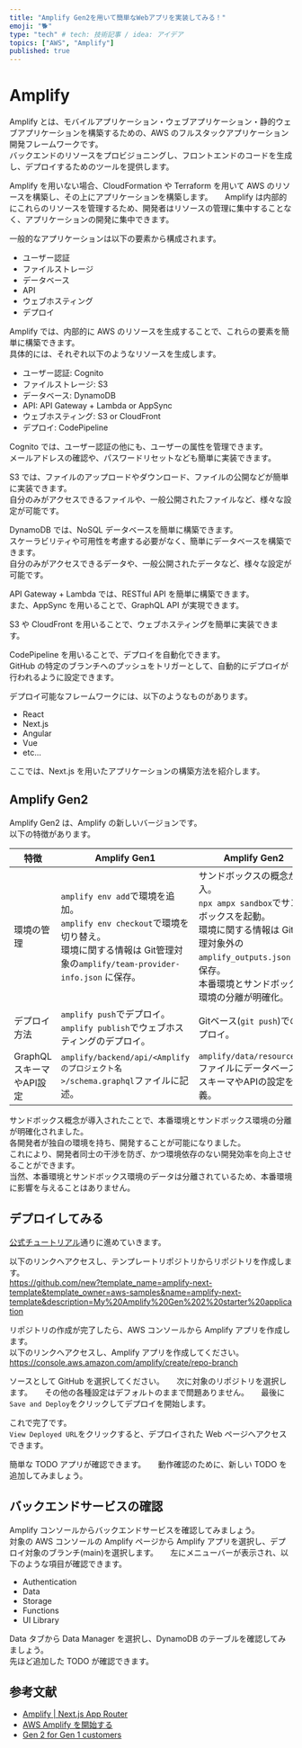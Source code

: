 ```yaml
---
title: "Amplify Gen2を用いて簡単なWebアプリを実装してみる！"
emoji: "🐕"
type: "tech" # tech: 技術記事 / idea: アイデア
topics: ["AWS", "Amplify"]
published: true
---
```


# Amplify

Amplify とは、モバイルアプリケーション・ウェブアプリケーション・静的ウェブアプリケーションを構築するための、AWS のフルスタックアプリケーション開発フレームワークです。  
バックエンドのリソースをプロビジョニングし、フロントエンドのコードを生成し、デプロイするためのツールを提供します。  

Amplify を用いない場合、CloudFormation や Terraform を用いて AWS のリソースを構築し、その上にアプリケーションを構築します。 　
Amplify は内部的にこれらのリソースを管理するため、開発者はリソースの管理に集中することなく、アプリケーションの開発に集中できます。  

一般的なアプリケーションは以下の要素から構成されます。  

- ユーザー認証
- ファイルストレージ
- データベース
- API
- ウェブホスティング
- デプロイ

Amplify では、内部的に AWS のリソースを生成することで、これらの要素を簡単に構築できます。  
具体的には、それぞれ以下のようなリソースを生成します。  

- ユーザー認証: Cognito
- ファイルストレージ: S3
- データベース: DynamoDB
- API: API Gateway + Lambda or AppSync
- ウェブホスティング: S3 or CloudFront
- デプロイ: CodePipeline

Cognito では、ユーザー認証の他にも、ユーザーの属性を管理できます。  
メールアドレスの確認や、パスワードリセットなども簡単に実装できます。  

S3 では、ファイルのアップロードやダウンロード、ファイルの公開などが簡単に実装できます。  
自分のみがアクセスできるファイルや、一般公開されたファイルなど、様々な設定が可能です。  

DynamoDB では、NoSQL データベースを簡単に構築できます。  
スケーラビリティや可用性を考慮する必要がなく、簡単にデータベースを構築できます。  
自分のみがアクセスできるデータや、一般公開されたデータなど、様々な設定が可能です。  

API Gateway + Lambda では、RESTful API を簡単に構築できます。  
また、AppSync を用いることで、GraphQL API が実現できます。  

S3 や CloudFront を用いることで、ウェブホスティングを簡単に実装できます。  

CodePipeline を用いることで、デプロイを自動化できます。  
GitHub の特定のブランチへのプッシュをトリガーとして、自動的にデプロイが行われるように設定できます。  

デプロイ可能なフレームワークには、以下のようなものがあります。  

- React
- Next.js
- Angular
- Vue
- etc...

ここでは、Next.js を用いたアプリケーションの構築方法を紹介します。  

## Amplify Gen2

Amplify Gen2 は、Amplify の新しいバージョンです。  
以下の特徴があります。

| 特徴 | Amplify Gen1 | Amplify Gen2 |
| --- | --- | --- |
| 環境の管理 | `amplify env add`で環境を追加。<br />`amplify env checkout`で環境を切り替え。<br />環境に関する情報は Git管理対象の`amplify/team-provider-info.json` に保存。 | サンドボックスの概念が導入。<br />`npx ampx sandbox`でサンドボックスを起動。<br />環境に関する情報は Git管理対象外の`amplify_outputs.json` に保存。<br />本番環境とサンドボックス環境の分離が明確化。 |
| デプロイ方法 | `amplify push`でデプロイ。<br />`amplify publish`でウェブホスティングのデプロイ。 | Gitベース(`git push`)でのデプロイ。 |
| GraphQLスキーマやAPI設定 | `amplify/backend/api/<Amplifyのプロジェクト名>/schema.graphql`ファイルに記述。 | `amplify/data/resource.ts`ファイルにデータベースのスキーマやAPIの設定を定義。 |

サンドボックス概念が導入されたことで、本番環境とサンドボックス環境の分離が明確化されました。  
各開発者が独自の環境を持ち、開発することが可能になりました。  
これにより、開発者同士の干渉を防ぎ、かつ環境依存のない開発効率を向上させることができます。  
当然、本番環境とサンドボックス環境のデータは分離されているため、本番環境に影響を与えることはありません。  

## デプロイしてみる

[公式チュートリアル](https://docs.amplify.aws/nextjs/start/quickstart/nextjs-app-router-client-components/)通りに進めていきます。

以下のリンクへアクセスし、テンプレートリポジトリからリポジトリを作成します。  
<https://github.com/new?template_name=amplify-next-template&template_owner=aws-samples&name=amplify-next-template&description=My%20Amplify%20Gen%202%20starter%20application>  

リポジトリの作成が完了したら、AWS コンソールから Amplify アプリを作成します。  
以下のリンクへアクセスし、Amplify アプリを作成してください。 　
<https://console.aws.amazon.com/amplify/create/repo-branch>  

ソースとして GitHub を選択してください。 　
次に対象のリポジトリを選択します。 　
その他の各種設定はデフォルトのままで問題ありません。 　
最後に`Save and Deploy`をクリックしてデプロイを開始します。  

これで完了です。  
`View Deployed URL`をクリックすると、デプロイされた Web ページへアクセスできます。

簡単な TODO アプリが確認できます。 　
動作確認のために、新しい TODO を追加してみましょう。  

## バックエンドサービスの確認

Amplify コンソールからバックエンドサービスを確認してみましょう。  
対象の AWS コンソールの Amplify ページから Amplify アプリを選択し、デプロイ対象のブランチ(main)を選択します。 　
左にメニューバーが表示され、以下のような項目が確認できます。  

- Authentication
- Data
- Storage
- Functions
- UI Library

Data タブから Data Manager を選択し、DynamoDB のテーブルを確認してみましょう。  
先ほど追加した TODO が確認できます。  

## 参考文献

- [Amplify | Next.js App Router](https://docs.amplify.aws/nextjs/start/quickstart/nextjs-app-router-client-components/)
- [AWS Amplify を開始する](https://aws.amazon.com/jp/amplify/getting-started/)
- [Gen 2 for Gen 1 customers](https://docs.amplify.aws/nextjs/start/migrate-to-gen2/)
